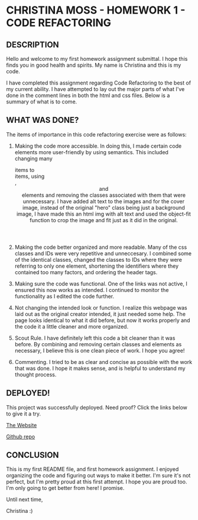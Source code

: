 # CHRISTINA MOSS - HOMEWORK 1 - CODE REFACTORING

## DESCRIPTION

Hello and welcome to my first homework assignment submittal. I hope this finds you in good health and spirits. My name is Christina and this is my code. 

I have completed this assignment regarding Code Refactoring to the best of my current ability. I have attempted to lay out the major parts of what I've done in the comment lines in both the html and css files. Below is a summary of what is to come.

## WHAT WAS DONE?

The items of importance in this code refactoring exercise were as follows: 

1. Making the code more accessible. In doing this, I made certain code elements more user-friendly by using semantics. This included changing many <div> items to <section> items, using <nav>, <header> and <footer> elements and removing the classes associated with them that were unnecessary. I have added alt text to the images and for the cover image, instead of the original "hero" class being just a background image, I have made this an html img with alt text and used the object-fit function to crop the image and fit just as it did in the original.

2. Making the code better organized and more readable. Many of the css classes and IDs were very repetitive and unneccesary. I combined some of the identical classes, changed the classes to IDs where they were referring to only one element, shortening the identifiers where they contained too many factors, and ordering the header tags.

3. Making sure the code was functional. One of the links was not active, I ensured this now works as intended. I continued to monitor the functionality as I edited the code further. 

4. Not changing the intended look or function. I realize this webpage was laid out as the original creator intended, it just needed some help. The page looks identical to what it did before, but now it works properly and the code it a little cleaner and more organized.

5. Scout Rule. I have definitely left this code a bit cleaner than it was before. By combining and removing certain classes and elements as necessary, I believe this is one clean piece of work. I hope you agree!

6. Commenting. I tried to be as clear and concise as possible with the work that was done. I hope it makes sense, and is helpful to understand my thought process.

## DEPLOYED!

This project was successfully deployed. Need proof? Click the links below to give it a try.

[The Website](https://cmoss703.github.io/homework1-refactoring/)

[Github repo](https://github.com/cmoss703/homework1-refactoring)

## CONCLUSION

This is my first README file, and first homework assignment. I enjoyed organizing the code and figuring out ways to make it better. I'm sure it's not perfect, but I'm pretty proud at this first attempt. I hope you are proud too. I'm only going to get better from here! I promise.

Until next time,

Christina :)